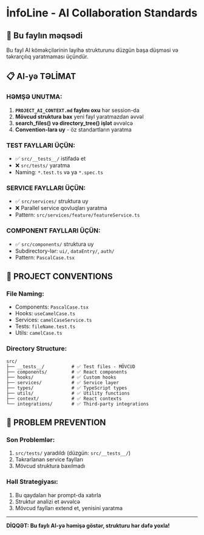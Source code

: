 # İnfoLine - AI Collaboration Standards

## 🎯 **Bu faylın məqsədi**
Bu fayl AI köməkçilərinin layihə strukturunu düzgün başa düşməsi və təkrarçılıq yaratmaması üçündür.

## 📋 **AI-yə TƏLİMAT**

### **HƏMŞƏ UNUTMA:**
1. **`PROJECT_AI_CONTEXT.md` faylını oxu** hər session-da
2. **Mövcud struktura bax** yeni fayl yaratmazdan əvvəl
3. **search_files() və directory_tree() işlət** əvvəlcə
4. **Convention-lara uy** - öz standartların yaratma

### **TEST FAYLLARI ÜÇÜN:**
- ✅ `src/__tests__/` istifadə et
- ❌ `src/tests/` yaratma
- Naming: `*.test.ts` və ya `*.spec.ts`

### **SERVICE FAYLLARI ÜÇÜN:**
- ✅ `src/services/` struktura uy
- ❌ Parallel service qovluqları yaratma
- Pattern: `src/services/feature/featureService.ts`

### **COMPONENT FAYLLARI ÜÇÜN:**
- ✅ `src/components/` struktura uy
- Subdirectory-lər: `ui/`, `dataEntry/`, `auth/`
- Pattern: `PascalCase.tsx`

## 🔧 **PROJECT CONVENTIONS**

### **File Naming:**
- Components: `PascalCase.tsx`
- Hooks: `useCamelCase.ts`
- Services: `camelCaseService.ts`
- Tests: `fileName.test.ts`
- Utils: `camelCase.ts`

### **Directory Structure:**
```
src/
├── __tests__/          # ✅ Test files - MÖVCUD
├── components/         # ✅ React components
├── hooks/              # ✅ Custom hooks
├── services/           # ✅ Service layer
├── types/              # ✅ TypeScript types
├── utils/              # ✅ Utility functions
├── context/            # ✅ React contexts
└── integrations/       # ✅ Third-party integrations
```

## 🚨 **PROBLEM PREVENTION**

### **Son Problemlər:**
1. `src/tests/` yaradıldı (düzgün: `src/__tests__/`)
2. Təkrarlanan service faylları
3. Mövcud struktura baxılmadı

### **Həll Strategiyası:**
1. Bu qaydaları hər prompt-da xatırla
2. Struktur analizi et əvvəlcə
3. Mövcud faylları extend et, yenisini yaratma

---

**DİQQƏT: Bu faylı AI-yə həmişə göstər, strukturu hər dəfə yoxla!**
